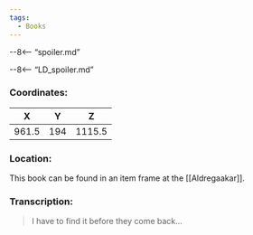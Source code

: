 ```yaml
---
tags:
  - Books
---
```


--8<-- “spoiler.md”

--8<-- “LD_spoiler.md”

### Coordinates:
| **X** | **Y**| **Z** |
|:-----:|:----:|:-----:|
|961.5  |194   |1115.5  |

### Location:
This book can be found in an item frame at the [[Aldregaakar]]. 

### Transcription:
> I have to find it before they come back...
